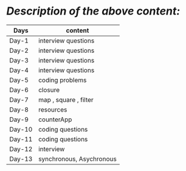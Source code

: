 # _Description of the above content:_

| Days   | content                  |
| ------ | ------------------------ |
| Day-1  | interview questions      |
| Day-2  | interview questions      |
| Day-3  | interview questions      |
| Day-4  | interview questions      |
| Day-5  | coding problems          |
| Day-6  | closure                  |
| Day-7  | map , square , filter    |
| Day-8  | resources                |
| Day-9  | counterApp               |
| Day-10 | coding questions         |
| Day-11 | coding questions         |
| Day-12 | interview                |
| Day-13 | synchronous, Asychronous |
